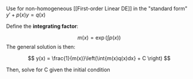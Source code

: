 Use for non-homogeneous [[First-order Linear DE]] in the "standard form" $y' + p(x)y = q(x)$

Define the **integrating factor**:

$$m(x) = \exp\left(\int{p(x)}\right)$$
The general solution is then:

$$
y(x) = \frac{1}{m(x)}\left(\int{m(x)q(x)dx} + C \right)
$$

Then, solve for C given the initial condition